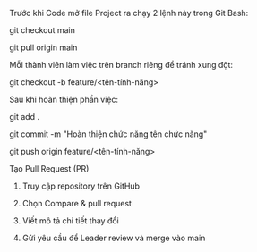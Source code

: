 Trước khi Code mở file Project ra chạy 2 lệnh này trong Git Bash:

git checkout main

git pull origin main

Mỗi thành viên làm việc trên branch riêng để tránh xung đột:

git checkout -b feature/<tên-tính-năng>

Sau khi hoàn thiện phần việc:

git add .

git commit -m "Hoàn thiện chức năng tên chức năng"

git push origin feature/<tên-tính-năng>

Tạo Pull Request (PR)

1. Truy cập repository trên GitHub
   
2. Chọn Compare & pull request
   
3. Viết mô tả chi tiết thay đổi
  
4. Gửi yêu cầu để Leader review và merge vào main
   

